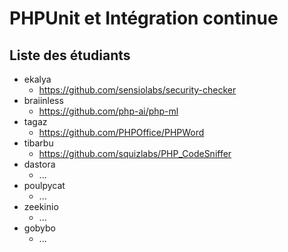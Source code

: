 # PHPUnit et Intégration continue

## Liste des étudiants

* ekalya
  * https://github.com/sensiolabs/security-checker
* braiinless
  * https://github.com/php-ai/php-ml
* tagaz
  * https://github.com/PHPOffice/PHPWord
* tibarbu
  * https://github.com/squizlabs/PHP_CodeSniffer
* dastora
  * ...
* poulpycat
  * ...
* zeekinio
  * ...
* gobybo
  * ...
